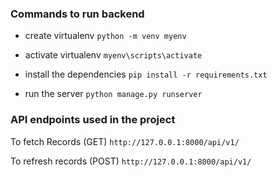 ### Commands to run backend

* create virtualenv `python -m venv myenv`

* activate virtualenv `myenv\scripts\activate`

* install the dependencies `pip install -r requirements.txt`

* run the server `python manage.py runserver`

### API endpoints used in the project

To fetch Records (GET)
`http://127.0.0.1:8000/api/v1/`

To refresh records (POST)
`http://127.0.0.1:8000/api/v1/`
